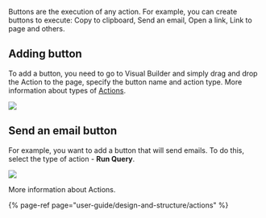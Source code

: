 [comment]: # ($page_title=Buttons)
[comment]: # ($page_description=Buttons overview)

Buttons are the execution of any action. For example, you can create buttons to execute: Copy to clipboard, Send an email, Open a link, Link to page and others.

## Adding button

To add a button, you need to go to Visual Builder and simply drag and drop the Action to the page, specify the button name and action type. More information about types of [Actions](user-guide/design-and-structure/actions).

![](https://gblobscdn.gitbook.com/assets%2F-LQ08RFAKZvFADEiXKFy%2F-MEUtMJVAaE1DWkQXaRb%2F-MEUzq8iVpvbR6JqzBpf%2FGIF.gif?alt=media&token=1aaa9f52-17f3-4546-a11c-b9be59c1dea4)

## Send an email button

For example, you want to add a button that will send emails. To do this, select the type of action - **Run Query**.

![](https://gblobscdn.gitbook.com/assets%2F-LQ08RFAKZvFADEiXKFy%2F-MEUtMJVAaE1DWkQXaRb%2F-MEUwN8czrOaug_WJ5Hb%2FGIF.gif?alt=media&token=82d2c773-79f0-42f7-aecc-10a6a361878e)

More information about Actions.

{% page-ref page="user-guide/design-and-structure/actions" %}

